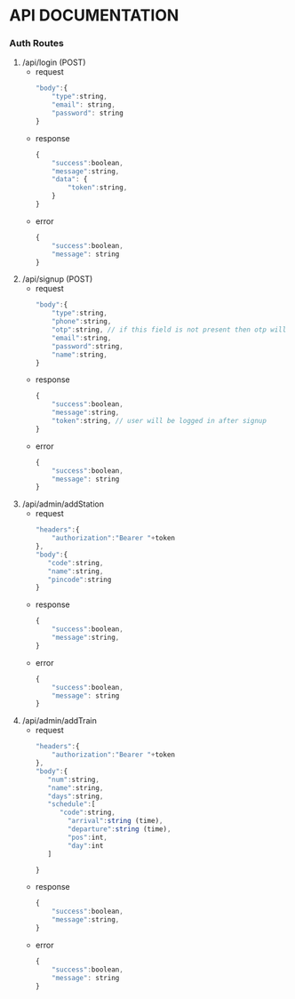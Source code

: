 # API DOCUMENTATION


### Auth Routes

1. /api/login (POST)
   - request
        ```javascript
        "body":{
            "type":string,
            "email": string,
            "password": string
        }
        ```
   - response
        ```javascript
        {
            "success":boolean,
            "message":string,
            "data": {
                "token":string,
            }
        }
        ```
   - error
        ```javascript
        {
            "success":boolean,
            "message": string
        }
        ```
2. /api/signup (POST)
   - request
        ``` javascript
        "body":{
            "type":string,
            "phone":string,
            "otp":string, // if this field is not present then otp will be sent on the phone number, call the api again with otp field
            "email":string,
            "password":string,
            "name":string,
        }
        ```
    - response
        ```javascript
        {
            "success":boolean,
            "message":string,
            "token":string, // user will be logged in after signup
        }
        ```
    - error
        ```javascript
        {
            "success":boolean,
            "message": string
        }
        ```
3. /api/admin/addStation
    - request
        ``` javascript
        "headers":{
            "authorization":"Bearer "+token
        },
        "body":{
           "code":string,
           "name":string,
           "pincode":string
        }
        ```
    - response
        ```javascript
        {
            "success":boolean,
            "message":string,
        }
        ```
    - error
        ```javascript
        {
            "success":boolean,
            "message": string
        }
        ```
4.  /api/admin/addTrain
    - request
        ``` javascript
        "headers":{
            "authorization":"Bearer "+token
        },
        "body":{
           "num":string,
           "name":string,
           "days":string,
           "schedule":[
              "code":string,
                "arrival":string (time),
                "departure":string (time),
                "pos":int,
                "day":int
           ]

        }
        ```
    - response
        ```javascript
        {
            "success":boolean,
            "message":string,
        }
        ```
    - error
        ```javascript
        {
            "success":boolean,
            "message": string
        }
        ```
